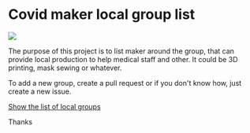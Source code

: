 # Covid maker local group list

![](https://github.com/resistancecovid-com/resistancecovid-com.github.io/workflows/main.yml/badge.svg)

The purpose of this project is to list maker around the group, that can provide local production to help medical staff and other. It could be 3D printing, mask sewing or whatever.

To add a new group, create a pull request or if you don't know how, just create a new issue.

[Show the list of local groups](page/index.html)


Thanks

